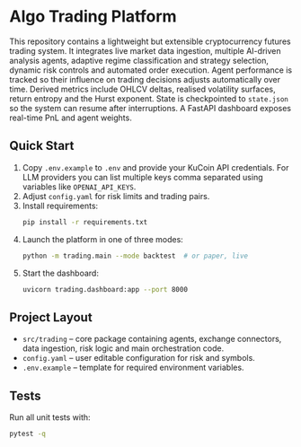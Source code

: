 # Algo Trading Platform

This repository contains a lightweight but extensible cryptocurrency futures trading system. It integrates live market data ingestion, multiple AI-driven analysis agents, adaptive regime classification and strategy selection, dynamic risk controls and automated order execution. Agent performance is tracked so their influence on trading decisions adjusts automatically over time.
Derived metrics include OHLCV deltas, realised volatility surfaces, return entropy and the Hurst exponent. State is checkpointed to `state.json` so the system can resume after interruptions. A FastAPI dashboard exposes real-time PnL and agent weights.

## Quick Start
1. Copy `.env.example` to `.env` and provide your KuCoin API credentials. For LLM providers you can list multiple keys comma separated using variables like `OPENAI_API_KEYS`.
2. Adjust `config.yaml` for risk limits and trading pairs.
3. Install requirements:
   ```bash
   pip install -r requirements.txt
   ```
4. Launch the platform in one of three modes:
   ```bash
   python -m trading.main --mode backtest  # or paper, live
   ```
5. Start the dashboard:
   ```bash
   uvicorn trading.dashboard:app --port 8000
   ```

## Project Layout
- `src/trading` – core package containing agents, exchange connectors, data ingestion, risk logic and main orchestration code.
- `config.yaml` – user editable configuration for risk and symbols.
- `.env.example` – template for required environment variables.

## Tests
Run all unit tests with:
```bash
pytest -q
```
